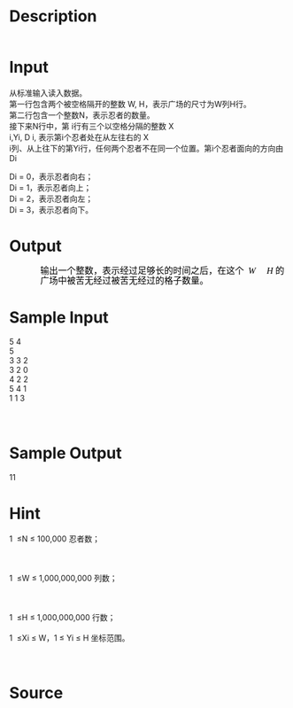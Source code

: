 
# Description

<div class="content"><p><img alt="" src="source/bzoj/2810/img/aHR0cHM6Ly9seWRzeS5jb20vSnVkZ2VPbmxpbmUvdXBsb2FkLzIwMTIwNS8xKDUpLmpwZw==.jpg"/></p>
<p></p></div>

# Input

<div class="content"><p>从标准输入读入数据。 <br/>
第一行包含两个被空格隔开的整数 W, H，表示广场的尺寸为W列H行。 <br/>
第二行包含一个整数N，表示忍者的数量。 <br/>
接下来N行中，第 i行有三个以空格分隔的整数 X<br/>
i,Yi, D i, 表示第i个忍者处在从左往右的 X<br/>
i列、从上往下的第Yi行，任何两个忍者不在同一个位置。第i个忍者面向的方向由Di</p>
<p>Di = 0，表示忍者向右； <br/>
Di = 1，表示忍者向上； <br/>
Di = 2，表示忍者向左； <br/>
Di = 3，表示忍者向下。</p>
<p></p></div>

# Output

<div class="content"><p class="MsoNormal" align="left" style="margin: 0cm -3pt 0pt 42pt; line-height: 13.75pt; text-align: left; mso-line-height-rule: exactly; mso-layout-grid-align: none; tab-stops: 323.2pt 351.65pt 363.25pt"><span style="font-size: 12pt; color: black; font-family: 宋体; mso-font-kerning: 0pt; mso-hansi-font-family: &#39;Times New Roman&#39;">输出一个整数，表示经过足够长的时间之后，在这个</span><font face="Times New Roman"><i style="mso-bidi-font-style: normal"><span lang="EN-US" style="font-size: 12pt; color: black; mso-font-kerning: 0pt"><span style="mso-tab-count: 1">  </span>W</span></i><span lang="EN-US" style="font-size: 12pt; color: black; mso-font-kerning: 0pt"> <i style="mso-bidi-font-style: normal"><span style="mso-tab-count: 1">    </span>H</i></span></font><span lang="EN-US" style="font-size: 12pt; color: black; font-family: 宋体; mso-font-kerning: 0pt; mso-hansi-font-family: &#39;Times New Roman&#39;"><span style="mso-tab-count: 1"> </span></span><span style="font-size: 12pt; color: black; font-family: 宋体; mso-font-kerning: 0pt; mso-hansi-font-family: &#39;Times New Roman&#39;">的广场中被苦</span><span style="font-size: 12pt; color: black; font-family: 宋体; mso-font-kerning: 0pt; mso-hansi-font-family: &#39;Times New Roman&#39;">无经过被苦无经过的格子数量。</span><span lang="EN-US" style="font-size: 12pt; color: black; mso-font-kerning: 0pt"><font face="Times New Roman"> <o:p></o:p></font></span></p>
<p></p></div>

# Sample Input

<div class="content"><span class="sampledata">5  4<br/>
5 <br/>
3  3 2<br/>
3  2 0<br/>
4  2 2<br/>
5  4 1<br/>
1  1 3<br/>
 <br/>
 <br/>
</span></div>

# Sample Output

<div class="content"><span class="sampledata">11 <br/>
</span></div>

# Hint

<div class="content"><p></p><p>1  ≤N ≤ 100,000 忍者数；<br/><br/>
 <br/><br/>
1  ≤W ≤ 1,000,000,000 列数； <br/><br/>
 <br/><br/>
1  ≤H ≤ 1,000,000,000 行数； <br/><br/>
1  ≤Xi ≤ W，1 ≤ Yi ≤ H 坐标范围。<br/><br/>
 </p><p></p></div>

# Source

<div class="content"><p><a href="problemset.php?search="></a></p></div>

